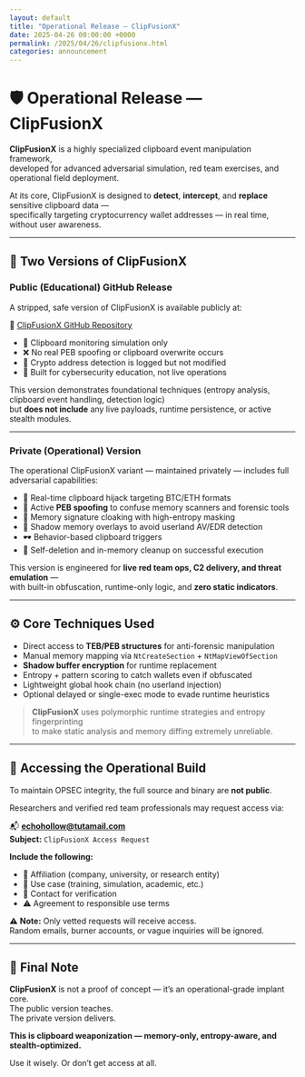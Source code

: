 ```yaml
---
layout: default
title: "Operational Release — ClipFusionX"
date: 2025-04-26 00:00:00 +0000
permalink: /2025/04/26/clipfusionx.html
categories: announcement
---
```



# 🛡️ Operational Release — ClipFusionX

**ClipFusionX** is a highly specialized clipboard event manipulation framework,  
developed for advanced adversarial simulation, red team exercises, and operational field deployment.

At its core, ClipFusionX is designed to **detect**, **intercept**, and **replace** sensitive clipboard data —  
specifically targeting cryptocurrency wallet addresses — in real time, without user awareness.

---

## 🚀 Two Versions of ClipFusionX

### **Public (Educational) GitHub Release**

A stripped, safe version of ClipFusionX is available publicly at:

🔗 [ClipFusionX GitHub Repository](https://github.com/echohollow/ClipFusionX)

- 📎 Clipboard monitoring simulation only  
- ❌ No real PEB spoofing or clipboard overwrite occurs  
- 🧪 Crypto address detection is logged but not modified  
- 🧠 Built for cybersecurity education, not live operations

This version demonstrates foundational techniques (entropy analysis, clipboard event handling, detection logic)  
but **does not include** any live payloads, runtime persistence, or active stealth modules.

---

### **Private (Operational) Version**

The operational ClipFusionX variant — maintained privately — includes full adversarial capabilities:

- 🔁 Real-time clipboard hijack targeting BTC/ETH formats  
- 🧱 Active **PEB spoofing** to confuse memory scanners and forensic tools  
- 🧬 Memory signature cloaking with high-entropy masking  
- 🧼 Shadow memory overlays to avoid userland AV/EDR detection  
- 🕶️ Behavior-based clipboard triggers  
- 🧯 Self-deletion and in-memory cleanup on successful execution

This version is engineered for **live red team ops, C2 delivery, and threat emulation** —  
with built-in obfuscation, runtime-only logic, and **zero static indicators**.

---

## ⚙️ Core Techniques Used

- Direct access to **TEB/PEB structures** for anti-forensic manipulation  
- Manual memory mapping via `NtCreateSection` + `NtMapViewOfSection`  
- **Shadow buffer encryption** for runtime replacement  
- Entropy + pattern scoring to catch wallets even if obfuscated  
- Lightweight global hook chain (no userland injection)  
- Optional delayed or single-exec mode to evade runtime heuristics

> **ClipFusionX** uses polymorphic runtime strategies and entropy fingerprinting  
> to make static analysis and memory diffing extremely unreliable.

---

## 📧 Accessing the Operational Build

To maintain OPSEC integrity, the full source and binary are **not public**.

Researchers and verified red team professionals may request access via:

📬 **echohollow@tutamail.com**  
**Subject:** `ClipFusionX Access Request`

**Include the following:**
- 🏢 Affiliation (company, university, or research entity)  
- 🧪 Use case (training, simulation, academic, etc.)  
- 📇 Contact for verification  
- ⚠️ Agreement to responsible use terms

⚠️ **Note:** Only vetted requests will receive access.  
Random emails, burner accounts, or vague inquiries will be ignored.

---

## 🧠 Final Note

**ClipFusionX** is not a proof of concept — it’s an operational-grade implant core.  
The public version teaches.  
The private version delivers.

**This is clipboard weaponization — memory-only, entropy-aware, and stealth-optimized.**

Use it wisely. Or don’t get access at all.
